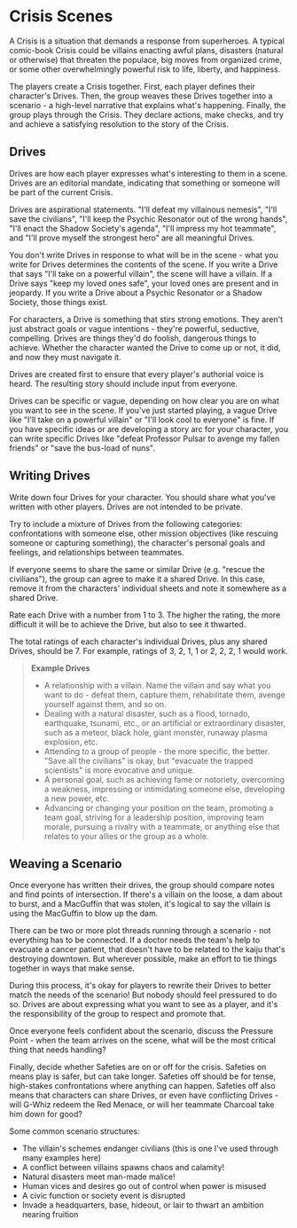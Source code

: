 # Crisis Scenes

A Crisis is a situation that demands a response from superheroes. A typical comic-book Crisis could be villains enacting awful plans, disasters (natural or otherwise) that threaten the populace, big moves from organized crime, or some other overwhelmingly powerful risk to life, liberty, and happiness.

The players create a Crisis together. First, each player defines their character's Drives. Then, the group weaves these Drives together into a scenario - a high-level narrative that explains what's happening. Finally, the group plays through the Crisis. They declare actions, make checks, and try and achieve a satisfying resolution to the story of the Crisis.

## Drives

Drives are how each player expresses what's interesting to them in a scene. Drives are an editorial mandate, indicating that something or someone will be part of the current Crisis.

Drives are aspirational statements. "I'll defeat my villainous nemesis", "I'll save the civilians", "I'll keep the Psychic Resonator out of the wrong hands", "I'll enact the Shadow Society's agenda", "I'll impress my hot teammate", and "I'll prove myself the strongest hero" are all meaningful Drives.

You don't write Drives in response to what will be in the scene - what you write for Drives determines the contents of the scene. If you write a Drive that says "I'll take on a powerful villain", the scene will have a villain. If a Drive says "keep my loved ones safe", your loved ones are present and in jeopardy. If you write a Drive about a Psychic Resonator or a Shadow Society, those things exist.

For characters, a Drive is something that stirs strong emotions. They aren't just abstract goals or vague intentions - they're powerful, seductive, compelling. Drives are things they'd do foolish, dangerous things to achieve. Whether the character wanted the Drive to come up or not, it did, and now they must navigate it.

Drives are created first to ensure that every player's authorial voice is heard. The resulting story should include input from everyone.

Drives can be specific or vague, depending on how clear you are on what you want to see in the scene. If you've just started playing, a vague Drive like "I'll take on a powerful villain" or "I'll look cool to everyone" is fine. If you have specific ideas or are developing a story arc for your character, you can write specific Drives like "defeat Professor Pulsar to avenge my fallen friends" or "save the bus-load of nuns".

## Writing Drives

Write down four Drives for your character. You should share what you've written with other players. Drives are not intended to be private.

Try to include a mixture of Drives from the following categories: confrontations with someone else, other mission objectives (like rescuing someone or capturing something), the character's personal goals and feelings, and relationships between teammates.

If everyone seems to share the same or similar Drive (e.g. "rescue the civilians"), the group can agree to make it a shared Drive. In this case, remove it from the characters' individual sheets and note it somewhere as a shared Drive.

Rate each Drive with a number from 1 to 3. The higher the rating, the more difficult it will be to achieve the Drive, but also to see it thwarted.

The total ratings of each character's individual Drives, plus any shared Drives, should be 7. For example, ratings of 3, 2, 1, 1 or 2, 2, 2, 1 would work.

> **Example Drives**
>
> - A relationship with a villain. Name the villain and say what you want to do - defeat them, capture them, rehabilitate them, avenge yourself against them, and so on.
> - Dealing with a natural disaster, such as a flood, tornado, earthquake, tsunami, etc., or an artificial or extraordinary disaster, such as a meteor, black hole, giant monster, runaway plasma explosion, etc.
> - Attending to a group of people - the more specific, the better. "Save all the civilians" is okay, but "evacuate the trapped scientists" is more evocative and unique.
> - A personal goal, such as achieving fame or notoriety, overcoming a weakness, impressing or intimidating someone else, developing a new power, etc.
> - Advancing or changing your position on the team, promoting a team goal, striving for a leadership position, improving team morale, pursuing a rivalry with a teammate, or anything else that relates to your allies or the group as a whole.

## Weaving a Scenario

Once everyone has written their drives, the group should compare notes and find points of intersection. If there's a villain on the loose, a dam about to burst, and a MacGuffin that was stolen, it's logical to say the villain is using the MacGuffin to blow up the dam.

There can be two or more plot threads running through a scenario - not everything has to be connected. If a doctor needs the team's help to evacuate a cancer patient, that doesn't have to be related to the kaiju that's destroying downtown. But wherever possible, make an effort to tie things together in ways that make sense.

During this process, it's okay for players to rewrite their Drives to better match the needs of the scenario! But nobody should feel pressured to do so. Drives are about expressing what you want to see as a player, and it's the responsibility of the group to respect and promote that.

Once everyone feels confident about the scenario, discuss the Pressure Point - when the team arrives on the scene, what will be the most critical thing that needs handling?

Finally, decide whether Safeties are on or off for the crisis. Safeties on means play is safer, but can take longer. Safeties off should be for tense, high-stakes confrontations where anything can happen. Safeties off also means that characters can share Drives, or even have conflicting Drives - will G-Whiz redeem the Red Menace, or will her teammate Charcoal take him down for good?

Some common scenario structures:

- The villain's schemes endanger civilians (this is one I've used through many examples here)
- A conflict between villains spawns chaos and calamity!
- Natural disasters meet man-made malice!
- Human vices and desires go out of control when power is misused
- A civic function or society event is disrupted
- Invade a headquarters, base, hideout, or lair to thwart an ambition nearing fruition